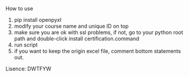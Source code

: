 How to use

  1. pip install openpyxl
  2. modify your course name and unique ID on top
  3. make sure you are ok with ssl problems, if not, go to your python root path and double-click install certification.command
  4. run script
  5. if you want to keep the origin excel file, comment bottom statements out.
 
 Lisence:
  DWTFYW
